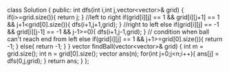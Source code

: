 class Solution {
public:
int dfs(int i,int j,vector<vector<int>>& grid)
{
if(i>=grid.size()){
return j;
}
//left to right
if(grid[i][j] == 1 && grid[i][j+1] == 1 && j+1<grid[0].size()){
dfs(i+1,j+1,grid);
}
//right to left
else if(grid[i][j] == -1 && grid[i][j-1] == -1 && j-1>=0){
dfs(i+1,j-1,grid);
}
// condition when ball can't reach end from left
else if(grid[i][j] == 1 && j+1>=grid[0].size()){
return -1;
}
else{
return -1;
}
}
vector<int> findBall(vector<vector<int>>& grid) {
int m = grid.size();
int n = grid[0].size();
vector<int> ans(n);
for(int j=0;j<n;i++){
ans[j] = dfs(0,j,grid);
}
return ans;
}
};